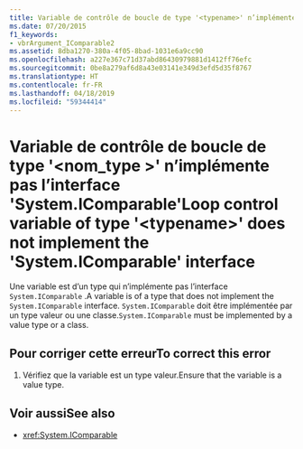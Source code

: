 ```yaml
---
title: Variable de contrôle de boucle de type '<typename>' n’implémente pas l’interface 'System.IComparable'
ms.date: 07/20/2015
f1_keywords:
- vbrArgument_IComparable2
ms.assetid: 8dba1270-380a-4f05-8bad-1031e6a9cc90
ms.openlocfilehash: a227e367c71d37abd86430979881d1412ff76efc
ms.sourcegitcommit: 0be8a279af6d8a43e03141e349d3efd5d35f8767
ms.translationtype: HT
ms.contentlocale: fr-FR
ms.lasthandoff: 04/18/2019
ms.locfileid: "59344414"
---
```

# <a name="loop-control-variable-of-type-typename-does-not-implement-the-systemicomparable-interface"></a><span data-ttu-id="c9394-102">Variable de contrôle de boucle de type '\<nom_type >' n’implémente pas l’interface 'System.IComparable'</span><span class="sxs-lookup"><span data-stu-id="c9394-102">Loop control variable of type '\<typename>' does not implement the 'System.IComparable' interface</span></span>
<span data-ttu-id="c9394-103">Une variable est d’un type qui n’implémente pas l’interface `System.IComparable` .</span><span class="sxs-lookup"><span data-stu-id="c9394-103">A variable is of a type that does not implement the `System.IComparable` interface.</span></span> <span data-ttu-id="c9394-104">`System.IComparable` doit être implémentée par un type valeur ou une classe.</span><span class="sxs-lookup"><span data-stu-id="c9394-104">`System.IComparable` must be implemented by a value type or a class.</span></span>  
  
## <a name="to-correct-this-error"></a><span data-ttu-id="c9394-105">Pour corriger cette erreur</span><span class="sxs-lookup"><span data-stu-id="c9394-105">To correct this error</span></span>  
  
1. <span data-ttu-id="c9394-106">Vérifiez que la variable est un type valeur.</span><span class="sxs-lookup"><span data-stu-id="c9394-106">Ensure that the variable is a value type.</span></span>  
  
## <a name="see-also"></a><span data-ttu-id="c9394-107">Voir aussi</span><span class="sxs-lookup"><span data-stu-id="c9394-107">See also</span></span>

- <xref:System.IComparable>
